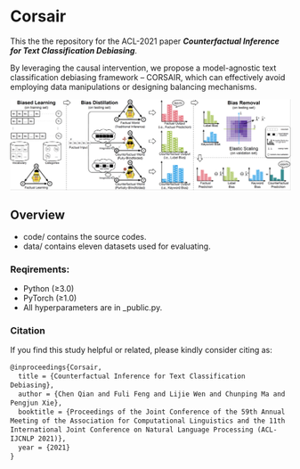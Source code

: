 # Corsair

This the the repository for the ACL-2021 paper ***Counterfactual Inference for Text Classification Debiasing***.

By leveraging the causal intervention, we propose a model-agnostic text classification debiasing framework – CORSAIR, which can effectively avoid employing data manipulations or designing balancing mechanisms.

![RUNOOB 图标](./Framework.png)

## Overview

- code/ 
  contains the source codes.
- data/ 
  contains eleven datasets used for evaluating.

### Reqirements:

* Python (≥3.0)
* PyTorch (≥1.0)
* All hyperparameters are in _public.py.


### Citation

If you find this study helpful or related, please kindly consider citing as:

```
@inproceedings{Corsair,
  title = {Counterfactual Inference for Text Classification Debiasing},
  author = {Chen Qian and Fuli Feng and Lijie Wen and Chunping Ma and Pengjun Xie},
  booktitle = {Proceedings of the Joint Conference of the 59th Annual Meeting of the Association for Computational Linguistics and the 11th International Joint Conference on Natural Language Processing (ACL-IJCNLP 2021)},
  year = {2021}
}
```
